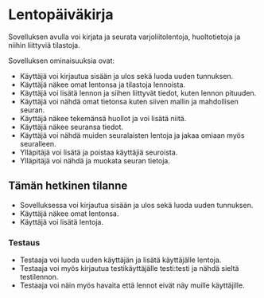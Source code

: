 # Lentopäiväkirja

Sovelluksen avulla voi kirjata ja seurata varjoliitolentoja, huoltotietoja ja niihin liittyviä tilastoja.

Sovelluksen ominaisuuksia ovat:

- Käyttäjä voi kirjautua sisään ja ulos sekä luoda uuden tunnuksen.
- Käyttäjä näkee omat lentonsa ja tilastoja lennoista.
- Käyttäjä voi lisätä lennon ja siihen liittyvät tiedot, kuten lennon pituuden.
- Käyttäjä voi nähdä omat tietonsa kuten siiven mallin ja mahdollisen seuran.
- Käyttäjä näkee tekemänsä huollot ja voi lisätä niitä.
- Käyttäjä näkee seuransa tiedot.
- Käyttäjä voi nähdä muiden seuralaisten lentoja ja jakaa omiaan myös seuralleen.
- Ylläpitäjä voi lisätä ja poistaa käyttäjiä seuroista.
- Ylläpitäjä voi nähdä ja muokata seuran tietoja.

## Tämän hetkinen tilanne

- Sovelluksessa voi kirjautua sisään ja ulos sekä luoda uuden tunnuksen.
- Käyttäjä näkee omat lentonsa.
- Käyttäjä voi lisätä lentoja.

### Testaus

- Testaaja voi luoda uuden käyttäjän ja lisätä käyttäjälle lentoja.
- Testaaja voi myös kirjautua testikäyttäjälle testi:testi ja nähdä sieltä testilennon.
- Testaaja voi näin myös havaita että lennot eivät näy muille käyttäjille.
